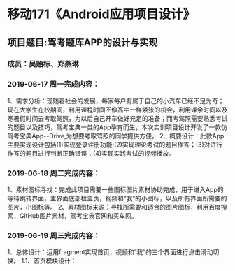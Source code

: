 # 移动171《Android应用项目设计》
## 项目题目:驾考题库APP的设计与实现
### 成员：吴贻标、郑燕琳

### 2019-06-17 周一完成内容：
1、需求分析：现随着社会的发展，每家每户有属于自己的小汽车已经不足为奇；现在大学生在校期间，利用课程时间不像高中一样紧张的机会，利用课余时间以及寒暑假时间去考取驾照，为以后自己开车做好充足的准备；而考驾照需要熟悉考试的题目以及技巧，驾考宝典一类的App孕育而生，本次实训项目设计开发了一款仿驾考宝典App--Drive,为想要考取驾照的同学提供方便。
2、概要设计：此款App主要实现设计包括(1)实现登录注册功能;(2)实现理论考试的题目作答；(3)对进行作答的题目进行判断正确错误；(4)实现实践考试的视频播放。
### 2019-06-18 周二完成内容：
1、素材图标寻找：完成此项目需要一些图标图片素材协助完成，用于进入App的等待跳转界面，主界面底部栏主页，视频和“我”的小图标，以及所有界面所需要的图片，小图标等。
2、素材图标来源：寻找所需要和适合的图片图标，利用百度搜索，GitHub图片素材，驾考宝典官网和买车网。
### 2019-06-19 周三完成内容：
1、总体设计：运用fragment实现首页，视频和“我”的三个界面进行点击滑动切换。
1.1、首页模块设计：
